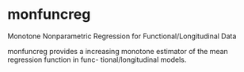 # monfuncreg
Monotone Nonparametric Regression for Functional/Longitudinal Data

monfuncreg provides a increasing monotone estimator of the mean regression function in func- tional/longitudinal models.
